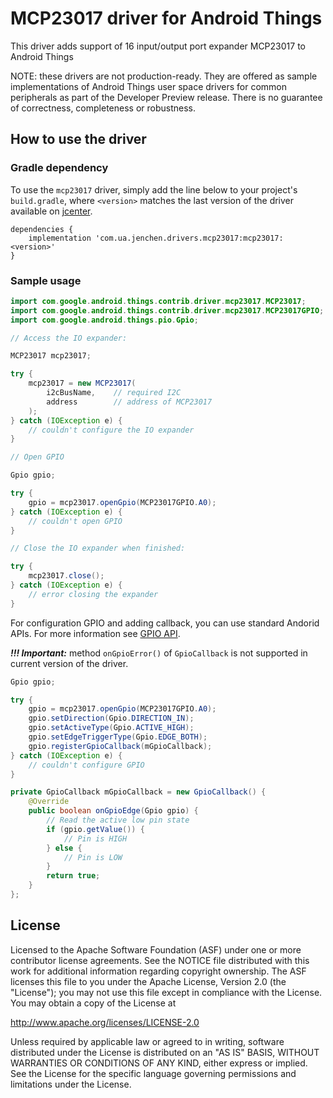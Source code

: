 MCP23017 driver for Android Things
=================================

This driver adds support of 16 input/output port expander MCP23017 to Android Things

NOTE: these drivers are not production-ready. They are offered as sample
implementations of Android Things user space drivers for common peripherals
as part of the Developer Preview release. There is no guarantee
of correctness, completeness or robustness.

How to use the driver
---------------------

### Gradle dependency

To use the `mcp23017` driver, simply add the line below to your project's `build.gradle`,
where `<version>` matches the last version of the driver available on [jcenter][jcenter].

```
dependencies {
    implementation 'com.ua.jenchen.drivers.mcp23017:mcp23017:<version>'
}
```

### Sample usage

```java
import com.google.android.things.contrib.driver.mcp23017.MCP23017;
import com.google.android.things.contrib.driver.mcp23017.MCP23017GPIO;
import com.google.android.things.pio.Gpio;

// Access the IO expander:

MCP23017 mcp23017;

try {
    mcp23017 = new MCP23017(
        i2cBusName,    // required I2C
        address        // address of MCP23017
    );
} catch (IOException e) {
    // couldn't configure the IO expander
}

// Open GPIO

Gpio gpio;

try {
    gpio = mcp23017.openGpio(MCP23017GPIO.A0);
} catch (IOException e) {
    // couldn't open GPIO
}

// Close the IO expander when finished:

try {
    mcp23017.close();
} catch (IOException e) {
    // error closing the expander
}
```

For configuration GPIO and adding callback, you can use standard Andorid APIs.
For more information see [GPIO API](https://developer.android.com/things/sdk/pio/gpio).

_**!!! Important:**_ method `onGpioError()` of `GpioCallback` is not supported in current version of the driver.

```java
Gpio gpio;

try {
    gpio = mcp23017.openGpio(MCP23017GPIO.A0);
    gpio.setDirection(Gpio.DIRECTION_IN);
    gpio.setActiveType(Gpio.ACTIVE_HIGH);
    gpio.setEdgeTriggerType(Gpio.EDGE_BOTH);
    gpio.registerGpioCallback(mGpioCallback);
} catch (IOException e) {
    // couldn't configure GPIO
}

private GpioCallback mGpioCallback = new GpioCallback() {
    @Override
    public boolean onGpioEdge(Gpio gpio) {
        // Read the active low pin state
        if (gpio.getValue()) {
            // Pin is HIGH
        } else {
            // Pin is LOW
        }
        return true;
    }
};
```


License
-------

Licensed to the Apache Software Foundation (ASF) under one or more contributor
license agreements.  See the NOTICE file distributed with this work for
additional information regarding copyright ownership.  The ASF licenses this
file to you under the Apache License, Version 2.0 (the "License"); you may not
use this file except in compliance with the License.  You may obtain a copy of
the License at

  http://www.apache.org/licenses/LICENSE-2.0

Unless required by applicable law or agreed to in writing, software
distributed under the License is distributed on an "AS IS" BASIS, WITHOUT
WARRANTIES OR CONDITIONS OF ANY KIND, either express or implied.  See the
License for the specific language governing permissions and limitations under
the License.

[jcenter]: https://bintray.com/jenchenua/repo/mcp23017/_latestVersion

